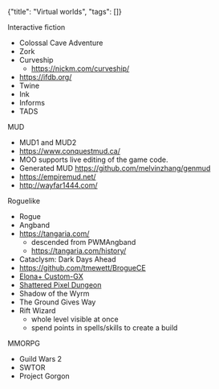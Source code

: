 {"title": "Virtual worlds", "tags": []}

Interactive fiction
* Colossal Cave Adventure
* Zork
* Curveship
  * https://nickm.com/curveship/
* https://ifdb.org/
* Twine
* Ink
* Informs
* TADS

MUD
* MUD1 and MUD2
* https://www.conquestmud.ca/
* MOO supports live editing of the game code.
* Generated MUD https://github.com/melvinzhang/genmud
* https://empiremud.net/
* http://wayfar1444.com/

Roguelike
* Rogue
* Angband
* https://tangaria.com/
  * descended from PWMAngband
  * https://tangaria.com/history/
* Cataclysm: Dark Days Ahead
* https://github.com/tmewett/BrogueCE
* [Elona+ Custom-GX](https://github.com/Ruin0x11/ElonaPlusCustom-GX)
* [Shattered Pixel Dungeon](https://github.com/00-Evan/shattered-pixel-dungeon)
* Shadow of the Wyrm
* The Ground Gives Way
* Rift Wizard
  * whole level visible at once
  * spend points in spells/skills to create a build

MMORPG
* Guild Wars 2
* SWTOR
* Project Gorgon


